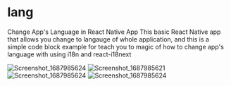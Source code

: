 

# lang
Change App's Language in React Native App
This basic React Native app that allows you change to langauge of whole application, and this is a simple code block example for teach you to magic of how to change app's language with using i18n and react-i18next


![Screenshot_1687985624](https://github.com/serdarmengutay/lang/assets/77384362/8a16f932-6198-4920-abb9-2785b9372eb2)
![Screenshot_1687985621](https://github.com/serdarmengutay/lang/assets/77384362/e091757c-f4da-442d-9136-537a3a86340c)
![Screenshot_1687985624](https://github.com/serdarmengutay/lang/assets/77384362/75ff9ea6-7dcc-4b22-95bc-83eb115a5118)
![Screenshot_1687985624](https://github.com/serdarmengutay/lang/assets/77384362/45bba77f-4085-457f-bb9e-546d9828db74)

